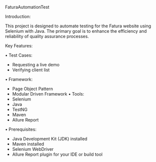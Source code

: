 FaturaAutomationTest

Introduction:

This project is designed to automate testing for the Fatura website using Selenium with Java. The primary goal is to enhance the efficiency and reliability of quality assurance processes.

Key Features:

• Test Cases:
- Requesting a live demo
-  Verifying client list

• Framework:
- Page Object Pattern
- Modular Driven Framework
• Tools:
- Selenium
- Java
- TestNG
- Maven
- Allure Report
  
• Prerequisites:
- Java Development Kit (JDK) installed
- Maven installed
- Selenium WebDriver
- Allure Report plugin for your IDE or build tool
